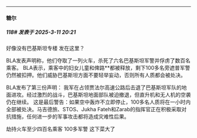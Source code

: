 ﻿
*****

####  糖尔  
##### 118#       发表于 2025-3-11 20:21

好像没有巴基斯坦专楼 发在这里？

BLA发表声明称，他们夺取了一列火车，杀死了六名巴基斯坦军警并俘虏了数百名乘客。
BLA表示，乘客中的妇女儿童和俾路**都被释放，剩下100多名旁遮普军警仍然被扣押。他们威胁巴基斯坦方面不要轻举妄动，否则所有人质都会被处决。

BLA发布了第三份声明：
我军在占领贾法尔高速公路后击退了巴基斯坦军队的地面进攻。经过激烈的战斗，巴基斯坦地面部队被迫撤退，但直升机和无人机的空袭仍在继续。
这是最后警告：如果空中轰炸不立即停止，100多名人质将在一小时内全部被处决。马吉德旅、STOS、Jukha Fateh和Zarab的指挥官正在积极采取对抗措施，任何进一步的军事攻击都将造成灾难性后果。

劫持火车至少四百名乘客 100多军警 这下菜大了

